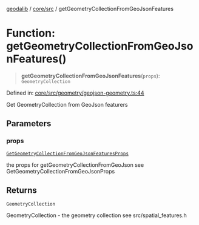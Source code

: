 [geodalib](../../../modules.md) / [core/src](../index.md) / getGeometryCollectionFromGeoJsonFeatures

# Function: getGeometryCollectionFromGeoJsonFeatures()

> **getGeometryCollectionFromGeoJsonFeatures**(`props`): `GeometryCollection`

Defined in: [core/src/geometry/geojson-geometry.ts:44](https://github.com/GeoDaCenter/geoda-lib/blob/5c8fba7800a0ff8c8ed4b8b260cc40d1229fb38a/js/packages/core/src/geometry/geojson-geometry.ts#L44)

Get GeometryCollection from GeoJson featurers

## Parameters

### props

[`GetGeometryCollectionFromGeoJsonFeaturesProps`](../type-aliases/GetGeometryCollectionFromGeoJsonFeaturesProps.md)

the props for getGeometryCollectionFromGeoJson see GetGeometryCollectionFromGeoJsonProps

## Returns

`GeometryCollection`

GeometryCollection - the geometry collection see src/spatial_features.h
